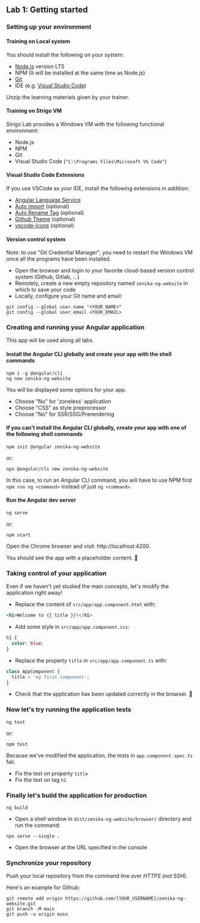 ## Lab 1: Getting started

### Setting up your environment

#### Training on Local system

You should install the following on your system:

- [Node.js](https://nodejs.org/) version LTS
- NPM (It will be installed at the same time as Node.js)
- [Git](https://git-scm.com/)
- IDE (e.g. [Visual Studio Code](https://code.visualstudio.com/))

Unzip the learning materials given by your trainer.

#### Training on Strigo VM

Strigo Lab provides a Windows VM with the following functional environment:

- Node.js
- NPM
- Git
- Visual Studio Code (`"C:\Programs Files\Microsoft VS Code"`)

#### Visual Studio Code Extensions

If you use VSCode as your IDE, install the following extensions in addition:

- [Angular Language Service](https://marketplace.visualstudio.com/items?itemName=Angular.ng-template)
- [Auto import](https://marketplace.visualstudio.com/items?itemName=steoates.autoimport) (optional)
- [Auto Rename Tag](https://marketplace.visualstudio.com/items?itemName=formulahendry.auto-rename-tag) (optional)
- [Github Theme](https://marketplace.visualstudio.com/items?itemName=GitHub.github-vscode-theme) (optional)
- [vscode-icons](https://marketplace.visualstudio.com/items?itemName=vscode-icons-team.vscode-icons) (optional)

<div class="pb"></div>

#### Version control system

Note: to use "Git Credential Manager", you need to restart the Windows VM once all the programs have been installed.

- Open the browser and login to your favorite cloud-based version control system (Github, Gitlab, ...)
- Remotely, create a new empty repository named `zenika-ng-website` in which to save your code
- Locally, configure your Git name and email:

```shell
git config --global user.name "<YOUR_NAME>"
git config --global user.email <YOUR_EMAIL>
```

<div class="pb"></div>



### Creating and running your Angular application

This app will be used along all labs.

#### Install the Angular CLI globally and create your app with the shell commands

```shell
npm i -g @angular/cli
ng new zenika-ng-website
```


You will be displayed some options for your app.
- Choose "No" for 'zoneless' application
- Choose "CSS" as style preprocessor
- Choose "No" for SSR/SSG/Prerendering

#### If you can't install the Angular CLI globally, create your app with one of the following shell commands

```shell
npm init @angular zenika-ng-website
```

or:

```shell
npx @angular/cli new zenika-ng-website
```

In this case, to run an Angular CLI command, you will have to use NPM first `npm run ng <command>` instead of just `ng <command>`.

#### Run the Angular dev server

```shell
ng serve
```

or:

```shell
npm start
```

Open the Chrome browser and visit: http://localhost:4200.

You should see the app with a placeholder content. 🚀

<div class="pb"></div>



### Taking control of your application

Even if we haven't yet studied the main concepts, let's modify the application right away!

- Replace the content of `src/app/app.component.html` with:

```html
<h1>Welcome to {{ title }}!</h1>
```

- Add some style in `src/app/app.component.css`:

```css
h1 {
  color: blue;
}
```

- Replace the property `title` in `src/app/app.component.ts` with:

```ts
class AppComponent {
  title = 'my first component';
}
```

- Check that the application has been updated correctly in the browser. 🚀

### Now let's try running the application tests

```shell
ng test
```

or:

```shell
npm test
```

Because we've modified the application, the tests in `app.component.spec.ts` fail.

- Fix the test on property `title`
- Fix the test on tag `h1`

### Finally let's build the application for production

```shell
ng build
```

- Open a shell window in `dist/zenika-ng-website/browser/` directory and run the command:

```shell
npx serve --single .
```

- Open the browser at the URL specified in the console

<div class="pb"></div>



### Synchronize your repository

Push your local repository from the command line over *HTTPS* (not SSH).

Here's an example for Github:

```shell
git remote add origin https://github.com/[YOUR_USERNAME]/zenika-ng-website.git
git branch -M main
git push -u origin main
```

<div class="pb"></div>
